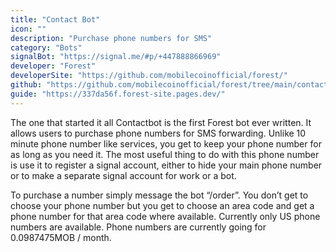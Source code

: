```yaml
---
title: "Contact Bot"
icon: ""
description: "Purchase phone numbers for SMS"
category: "Bots"
signalBot: "https://signal.me/#p/+447888866969"
developer: "Forest"
developerSite: "https://github.com/mobilecoinofficial/forest/"
github: "https://github.com/mobilecoinofficial/forest/tree/main/contact"
guide: "https://337da56f.forest-site.pages.dev/"
---
```

The one that started it all Contactbot is the first Forest bot ever written. It allows users to purchase phone numbers for SMS forwarding. Unlike 10 minute phone number like services, you get to keep your phone number for as long as you need it. The most useful thing to do with this phone number is use it to register a signal account, either to hide your main phone number or to make a separate signal account for work or a bot.

To purchase a number simply message the bot “/order”. You don’t get to choose your phone number but you get to choose an area code and get a phone number for that area code where available. Currently only US phone numbers are available. Phone numbers are currently going for 0.0987475MOB / month.
